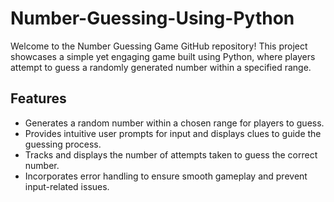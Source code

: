 # Number-Guessing-Using-Python
 Welcome to the Number Guessing Game GitHub repository! This project showcases a simple yet engaging game built using Python, where players attempt to guess a randomly generated number within a specified range.
## Features

- Generates a random number within a chosen range for players to guess.
- Provides intuitive user prompts for input and displays clues to guide the guessing process.
- Tracks and displays the number of attempts taken to guess the correct number.
- Incorporates error handling to ensure smooth gameplay and prevent input-related issues.

